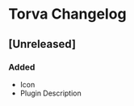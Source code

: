 <!-- Keep a Changelog guide -> https://keepachangelog.com -->

# Torva Changelog

## [Unreleased]
### Added
- Icon
- Plugin Description
